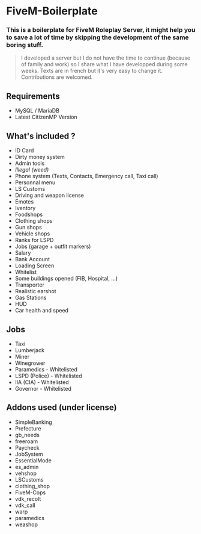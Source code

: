 # FiveM-Boilerplate

### This is a boilerplate for FiveM Roleplay Server, it might help you to save a lot of time by skipping the development of the same boring stuff. 

> I developed a server but I do not have the time to continue (because of family and work) so I share what I have developped during some weeks. Texts are in french but it's very easy to change it. Contributions are welcomed.


## Requirements
- MySQL / MariaDB
- Latest CitizenMP Version

## What's included ?
- ID Card
- Dirty money system
- Admin tools
- _Illegal (weed)_
- Phone system (Texts, Contacts, Emergency call, Taxi call)
- Personnal menu
- LS Customs
- Driving and weapon license
- Emotes
- Iventory
- Foodshops
- Clothing shops
- Gun shops
- Vehicle shops
- Ranks for LSPD
- Jobs (garage + outfit markers)
- Salary
- Bank Account
- Loading Screen
- Whitelist
- Some buildings opened (FIB, Hospital, ...)
- Transporter
- Realistic earshot 
- Gas Stations
- HUD
- Car health and speed


## Jobs
- Taxi
- Lumberjack
- Miner
- Winegrower
- Paramedics - Whitelisted
- LSPD (Police) - Whitelisted
- IIA (CIA) - Whitelisted
- Governor - Whitelisted



## Addons used (under license)
 - SimpleBanking
 - Prefecture
 - gb_needs
 - freeroam
 - Paycheck
 - JobSystem
 - EssentialMode
 - es_admin
 - vehshop
 - LSCustoms
 - clothing_shop
 - FiveM-Cops
 - vdk_recolt
 - vdk_call
 - warp
 - paramedics
 - weashop
 
